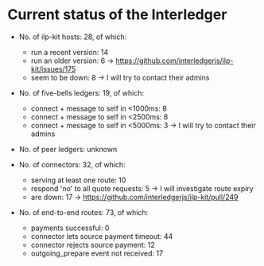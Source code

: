# Current status of the Interledger

* No. of ilp-kit hosts: 28, of which:
  * run a recent version: 14
  * run an older version: 6 -> https://github.com/interledgerjs/ilp-kit/issues/175
  * seem to be down: 8 -> I will try to contact their admins

* No. of five-bells ledgers: 19, of which:
  * connect + message to self in <1000ms: 8
  * connect + message to self in <2500ms: 8
  * connect + message to self in <5000ms: 3 -> I will try to contact their admins

* No. of peer ledgers: unknown

* No. of connectors: 32, of which:
  * serving at least one route: 10
  * respond 'no' to all quote requests: 5 -> I will investigate route expiry
  * are down: 17 -> https://github.com/interledgerjs/ilp-kit/pull/249

* No. of end-to-end routes: 73, of which:
  * payments successful: 0
  * connector lets source payment timeout: 44
  * connector rejects source payment: 12
  * outgoing_prepare event not received: 17

